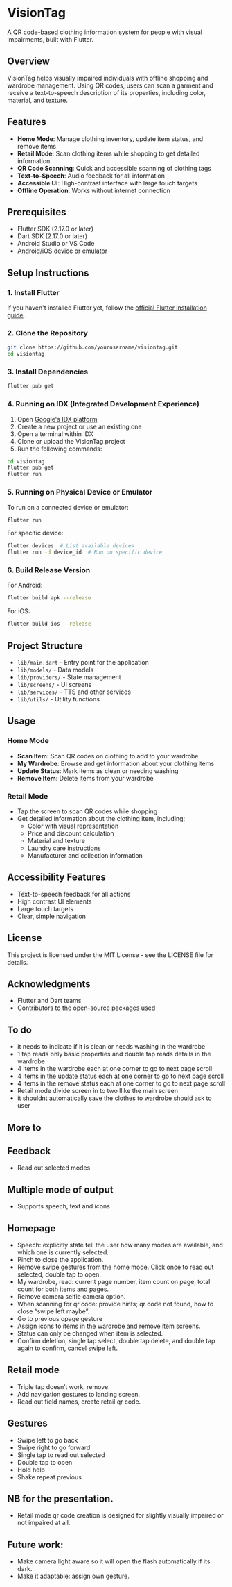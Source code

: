 # VisionTag

A QR code-based clothing information system for people with visual impairments, built with Flutter.

## Overview

VisionTag helps visually impaired individuals with offline shopping and wardrobe management. Using QR codes, users can scan a garment and receive a text-to-speech description of its properties, including color, material, and texture.

## Features

- **Home Mode**: Manage clothing inventory, update item status, and remove items
- **Retail Mode**: Scan clothing items while shopping to get detailed information
- **QR Code Scanning**: Quick and accessible scanning of clothing tags
- **Text-to-Speech**: Audio feedback for all information
- **Accessible UI**: High-contrast interface with large touch targets
- **Offline Operation**: Works without internet connection

## Prerequisites

- Flutter SDK (2.17.0 or later)
- Dart SDK (2.17.0 or later)
- Android Studio or VS Code
- Android/iOS device or emulator

## Setup Instructions

### 1. Install Flutter

If you haven't installed Flutter yet, follow the [official Flutter installation guide](https://flutter.dev/docs/get-started/install).

### 2. Clone the Repository

```bash
git clone https://github.com/yourusername/visiontag.git
cd visiontag
```

### 3. Install Dependencies

```bash
flutter pub get
```

### 4. Running on IDX (Integrated Development Experience)

1. Open [Google's IDX platform](https://idx.dev/)
2. Create a new project or use an existing one
3. Open a terminal within IDX
4. Clone or upload the VisionTag project
5. Run the following commands:

```bash
cd visiontag
flutter pub get
flutter run
```

### 5. Running on Physical Device or Emulator

To run on a connected device or emulator:

```bash
flutter run
```

For specific device:

```bash
flutter devices  # List available devices
flutter run -d device_id  # Run on specific device
```

### 6. Build Release Version

For Android:

```bash
flutter build apk --release
```

For iOS:

```bash
flutter build ios --release
```

## Project Structure

- `lib/main.dart` - Entry point for the application
- `lib/models/` - Data models
- `lib/providers/` - State management
- `lib/screens/` - UI screens
- `lib/services/` - TTS and other services
- `lib/utils/` - Utility functions

## Usage

### Home Mode

- **Scan Item**: Scan QR codes on clothing to add to your wardrobe
- **My Wardrobe**: Browse and get information about your clothing items
- **Update Status**: Mark items as clean or needing washing
- **Remove Item**: Delete items from your wardrobe

### Retail Mode

- Tap the screen to scan QR codes while shopping
- Get detailed information about the clothing item, including:
  - Color with visual representation
  - Price and discount calculation
  - Material and texture
  - Laundry care instructions
  - Manufacturer and collection information

## Accessibility Features

- Text-to-speech feedback for all actions
- High contrast UI elements
- Large touch targets
- Clear, simple navigation

## License

This project is licensed under the MIT License - see the LICENSE file for details.

## Acknowledgments

- Flutter and Dart teams
- Contributors to the open-source packages used


## To do
- it needs to indicate if it is clean or needs washing in the wardrobe
- 1 tap reads only basic properties and double tap reads details in the wardrobe
- 4 items in the wardrobe each at one corner to go to next page scroll
- 4 items in the update status each at one corner to go to next page scroll
- 4 items in the remove status each at one corner to go to next page scroll
- Retail mode divide screen in to two llike the main screen
- it shouldnt automatically save the clothes to wardrobe should ask to user

##  More to
## Feedback
- Read out selected modes

## Multiple mode of output
- Supports speech, text and icons


## Homepage
- Speech: explicitly state tell the user how many modes are available, and which one is currently selected.
- Pinch to close the application.
- Remove swipe gestures from the home mode. Click once to read out selected, double tap to open.
- My wardrobe, read: current page number, item count on page, total count for both items and pages.
- Remove camera selfie camera option.
- When scanning for qr code: provide hints; qr code not found, how to close “swipe left maybe”.
- Go to previous opage gesture
- Assign icons to items in the wardrobe and remove item screens.
- Status can only be changed when item is selected.
- Confirm deletion, single tap select, double tap delete, and double tap again to confirm, cancel swipe left.

## Retail mode
- Triple tap doesn’t work, remove.
- Add navigation gestures to landing screen.
- Read out field names, create retail qr code.

##  Gestures 
- Swipe left to go back
- Swipe right to go forward
- Single tap to read out selected
- Double tap to open
- Hold help
- Shake repeat previous

## NB for the presentation.
- Retail mode qr code creation is designed for slightly visually impaired or not impaired at all.

## Future work: 
- Make camera light aware so it will open the flash automatically if its dark.
- Make it adaptable: assign own gesture.
